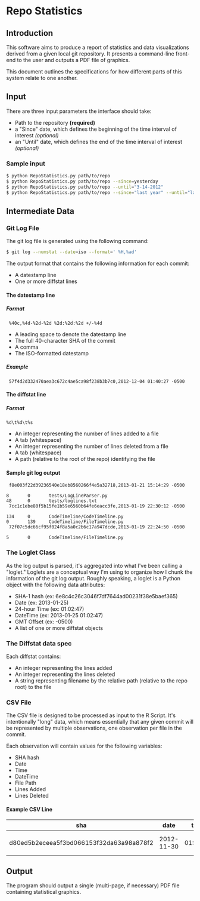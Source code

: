 # Repo Statistics

## Introduction

This software aims to produce a report of statistics and data visualizations derived from a given local git repository. It presents a command-line front-end to the user and outputs a PDF file of graphics.

This document outlines the specifications for how different parts of this system relate to one another. 

## Input

There are three input parameters the interface should take:

- Path to the repository **(required)**
- a "Since" date, which defines the beginning of the time interval of interest *(optional)*
- an "Until" date, which defines the end of the time interval of interest *(optional)*

### Sample input

```bash
$ python RepoStatistics.py path/to/repo
$ python RepoStatistics.py path/to/repo --since=yesterday
$ python RepoStatistics.py path/to/repo --until="3-14-2012"
$ python RepoStatistics.py path/to/repo --since="last year" --until="last month"
```

## Intermediate Data

### Git Log File

The git log file is generated using the following command:

```bash
$ git log --numstat --date=iso --format=' %H,%ad' 
```

The output format that contains the following information for each commit:

- A datestamp line
- One or more diffstat lines

#### The datestamp line

##### Format

```text
 %40c,%4d-%2d-%2d %2d:%2d:%2d +/-%4d
```

- A leading space to denote the datestamp line
- The full 40-character SHA of the commit
- A comma
- The ISO-formatted datestamp

##### Example

```
 57f4d2d332470aea3c672c4ae5ca98f238b3b7c0,2012-12-04 01:40:27 -0500
```


#### The diffstat line

##### Format

```text
%d\t%d\t%s
```

- An integer representing the number of lines added to a file
- A tab (whitespace)
- An integer representing the number of lines deleted from a file
- A tab (whitespace)
- A path (relative to the root of the repo) identifying the file

#### Sample git log output

```
 f8e003f22d39236540e18eb8560266f4e5a32718,2013-01-21 15:14:29 -0500

8       0       tests/LogLineParser.py
48      0       tests/loglines.txt
 7cc1c1ebe80f5b15fe1b59e6560b64fe6eacc3fe,2013-01-19 22:30:12 -0500

134     0       CodeTimeline/CodeTimeline.py
0       139     CodeTimeline/FileTimeline.py
 72f07c5dc66cf95f024f8a5a0c2b6c17a947dcde,2013-01-19 22:24:50 -0500

5       0       CodeTimeline/FileTimeline.py
```

### The Loglet Class

As the log output is parsed, it's aggregated into what I've been calling a "loglet." Loglets are a conceptual way I'm using to organize how I chunk the information of the git log output. Roughly speaking, a loglet is a Python object with the following data attributes:

- SHA-1 hash (ex: 6e8c4c26c3046f7df7644ad00231f38e5baef365)
- Date (ex: 2013-01-25)
- 24-hour Time (ex: 01:02:47)
- DateTime (ex: 2013-01-25 01:02:47)
- GMT Offset (ex: -0500)
- A list of one or more diffstat objects

### The Diffstat data spec

Each diffstat contains:

- An integer representing the lines added
- An integer representing the lines deleted
- A string representing filename by the relative path (relative to the repo root) to the file

### CSV File ###

The CSV file is designed to be processed as input to the R Script. It's intentionally "long" data, which means essentially that any given commit will be represented by multiple observations, one observation per file in the commit.

Each observation will contain values for the following variables:

- SHA hash
- Date
- Time
- DateTime
- File Path
- Lines Added
- Lines Deleted

#### Example CSV Line ####

| sha	 	                             | date	    | time	 | dateTime	         | filePath  | linesAdded | linesDeleted
|----------------------------------------|----------|--------|-------------------|-----------|------------|-------------
d80ed5b2eceea5f3bd066153f32da63a98a878f2 |2012-11-30|01:40:46|2012-11-30 01:40:46|Timeline.js|6           |0

## Output

The program should output a single (multi-page, if necessary) PDF file containing statistical graphics.